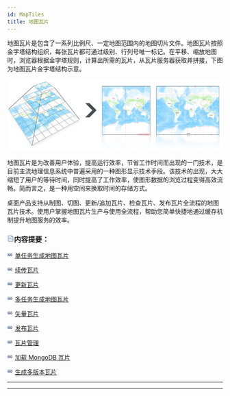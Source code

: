 ```yaml
---
id: MapTiles
title: 地图瓦片
---
```

地图瓦片是包含了一系列比例尺、一定地图范围内的地图切片文件。地图瓦片按照金字塔结构组织，每张瓦片都可通过级别、行列号唯一标记。在平移、缩放地图时，浏览器根据金字塔规则，计算出所需的瓦片，从瓦片服务器获取并拼接，下图为地图瓦片金字塔结构示意。

![](img/MapTilesPyramid.png)  

地图瓦片是为改善用户体验，提高运行效率，节省工作时间而出现的一门技术，是目前主流地理信息系统中普遍采用的一种图形显示技术手段。该技术的出现，大大缩短了用户的等待时间，同时提高了工作效率，使图形数据的浏览过程变得高效流畅。简而言之，是一种用空间来换取时间的存储方式。

桌面产品支持从制图、切图、更新/追加瓦片、检查瓦片、发布瓦片全流程的地图瓦片技术。使用户掌握地图瓦片生产与使用全流程，帮助您简单快捷地通过缓存机制提升地图服务的效率。

### ![](../img/read.gif)内容提要：

![](../img/smalltitle.png) [单任务生成地图瓦片](MapTilesSingle.htm)

![](../img/smalltitle.png) [续传瓦片](RecoverTiles.htm)

![](../img/smalltitle.png) [更新瓦片](UpdateTiles.htm)

![](../img/smalltitle.png) [多任务生成地图瓦片](MultiTaskStep.htm)

![](../img/smalltitle.png) [矢量瓦片](VectorTiles.htm)

![](../img/smalltitle.png) [发布瓦片](PublishTiles.htm)

![](../img/smalltitle.png) [瓦片管理](MongoDBTilesManger.htm)

![](../img/smalltitle.png) [加载 MongoDB 瓦片](AddMongoDBTiles.htm)

![](../img/smalltitle.png) [生成多版本瓦片](MultiversionTile.htm)

* * *

[](http://www.supermap.com)  
  
---

